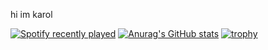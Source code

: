 
hi im karol


[![Spotify recently played](https://spotify-recently-played-readme.vercel.app/api?user=31p5u7kzzo7j3n6ygdvuiij6hzwu)](https://open.spotify.com/user/jeffreyca16)
[![Anurag's GitHub stats](https://github-readme-stats.vercel.app/api?username=15godzina)](https://github.com/anuraghazra/github-readme-stats)
[![trophy](https://github-profile-trophy.vercel.app/?username=15godzina)](https://github.com/ryo-ma/github-profile-trophy)
